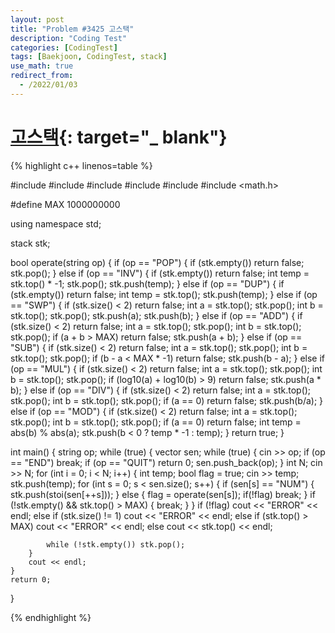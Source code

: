 ```yaml
---
layout: post
title: "Problem #3425 고스택"
description: "Coding Test"
categories: [CodingTest]
tags: [Baekjoon, CodingTest, stack]
use_math: true
redirect_from:
  - /2022/01/03
---
```


# [고스택](https://www.acmicpc.net/problem/3425){: target="_ blank"}

{% highlight c++ linenos=table %} 

#include <iostream>
#include <algorithm>
#include <stack>
#include <string>
#include <vector>
#include <math.h>

#define MAX 1000000000

using namespace std;

stack<int> stk;

bool operate(string op) {
    if (op == "POP") {
        if (stk.empty()) return false;
        stk.pop();
    }
    else if (op == "INV") {
        if (stk.empty()) return false;
        int temp = stk.top() * -1; stk.pop();
        stk.push(temp);
    }
    else if (op == "DUP") {
        if (stk.empty()) return false;
        int temp = stk.top();
        stk.push(temp);
    }
    else if (op == "SWP") {
        if (stk.size() < 2) return false;
        int a = stk.top(); stk.pop();
        int b = stk.top(); stk.pop();
        stk.push(a);
        stk.push(b);
    }
    else if (op == "ADD") {
        if (stk.size() < 2) return false;
        int a = stk.top(); stk.pop();
        int b = stk.top(); stk.pop();
        if (a + b > MAX) return false;
        stk.push(a + b);
    }
    else if (op == "SUB") {
        if (stk.size() < 2) return false;
        int a = stk.top(); stk.pop();
        int b = stk.top(); stk.pop();
        if (b - a < MAX * -1) return false;
        stk.push(b - a);
    }
    else if (op == "MUL") {
        if (stk.size() < 2) return false;
        int a = stk.top(); stk.pop();
        int b = stk.top(); stk.pop();
        if (log10(a) + log10(b) > 9) return false;
        stk.push(a * b);
    }
    else if (op == "DIV") {
        if (stk.size() < 2) return false;
        int a = stk.top(); stk.pop();
        int b = stk.top(); stk.pop();
        if (a == 0) return false;
        stk.push(b/a);
    }
    else if (op == "MOD") {
        if (stk.size() < 2) return false;
        int a = stk.top(); stk.pop();
        int b = stk.top(); stk.pop();
        if (a == 0) return false;
        int temp = abs(b) % abs(a);
        stk.push(b < 0 ? temp * -1 : temp);
    }
    return true;
}



int main() {
    string op;
    while (true) {
        vector<string> sen;
        while (true) {
            cin >> op;
            if (op == "END") break;
            if (op == "QUIT") return 0;
            sen.push_back(op);
        }
        int N;
        cin >> N;
        for (int i = 0; i < N; i++) {
            int temp;
            bool flag = true;
            cin >> temp;
            stk.push(temp);
            for (int s = 0; s < sen.size(); s++) {
                if (sen[s] == "NUM") {
                    stk.push(stoi(sen[++s]));
                }
                else {
                    flag = operate(sen[s]);
                    if(!flag) break;
                }
                if (!stk.empty() && stk.top() > MAX) {
                    break;
                }
            }
            if (!flag) cout << "ERROR" << endl;
            else if (stk.size() != 1) cout << "ERROR" << endl;
            else if (stk.top() > MAX) cout << "ERROR" << endl;
            else cout << stk.top() << endl;

            while (!stk.empty()) stk.pop();
        }
        cout << endl;
    }
    return 0;
}

{% endhighlight %}
